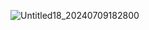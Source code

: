 ![Untitled18_20240709182800](https://github.com/livisk/livisk/assets/170719355/bf196c5b-d8e4-4528-8ddb-e8520273fe5f)
